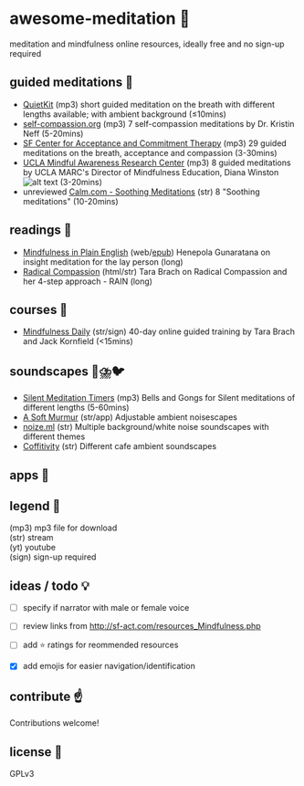 # awesome-meditation 🙏️
meditation and mindfulness online resources, ideally free and no sign-up required

## guided meditations 🎵️
* [QuietKit](https://www.quietkit.com) (mp3) short guided meditation on the breath with different lengths available; with ambient background (≤10mins)
* [self-compassion.org](https://self-compassion.org/category/exercises/#guided-meditations) (mp3) 7 self-compassion meditations by Dr. Kristin Neff (5-20mins)
* [SF Center for Acceptance and Commitment Therapy](https://sf-act.com/resources.php) (mp3) 29 guided meditations on the breath, acceptance and compassion (3-30mins)
* [UCLA Mindful Awareness Research Center](https://www.uclahealth.org/marc/mindful-meditations) (mp3) 8 guided meditations by UCLA MARC's Director of Mindfulness Education, Diana Winston ![alt text][ccbyncnd] (3-20mins)
* unreviewed [Calm.com - Soothing Meditations](https://www.calm.com/blog/take-a-deep-breath) (str) 8 "Soothing meditations" (10-20mins)

## readings 📖️
* [Mindfulness in Plain English](https://mindfulness-in-plain-english.github.io/) (web/[epub](https://jared.updike.org/posts/2019-04-02-meditation-in-plain-english.html)) Henepola Gunaratana on insight meditation for the lay person (long)
* [Radical Compassion](https://insighttimer.com/blog/radical-compassion-part-1-loving-ourselves-and-our-world-into-healing/) (html/str) Tara Brach on Radical Compassion and her 4-step approach - RAIN (long)

## courses 🏫️
* [Mindfulness Daily](https://www.tarabrach.com/mindfulness-daily/) (str/sign) 40-day online guided training by Tara Brach and Jack Kornfield (<15mins)

## soundscapes 🌳️⛈️🐦️
* [Silent Meditation Timers](https://www.the-guided-meditation-site.com/zen-meditation-timer.html) (mp3) Bells and Gongs for Silent meditations of different lengths (5-60mins)
* [A Soft Murmur](https://asoftmurmur.com/) (str/app) Adjustable ambient noisescapes
* [noize.ml](https://noize.ml/) (str) Multiple background/white noise soundscapes with different themes
* [Coffitivity](https://coffitivity.com/) (str) Different cafe ambient soundscapes

## apps 📱️

## legend 🔖️
(mp3) mp3 file for download  
(str) stream  
(yt) youtube  
(sign) sign-up required

## ideas / todo 💡️
- [ ] specify if narrator with male or female voice
- [ ] review links from http://sf-act.com/resources_Mindfulness.php
- [ ] add ⭐️ ratings for reommended resources
- [x] add emojis for easier navigation/identification


## contribute ☝️
Contributions welcome!

## license 📜️
GPLv3

[ccbyncnd]: https://licensebuttons.net/l/by-nc-nd/4.0/80x15.png "CC BY-NC-ND"
